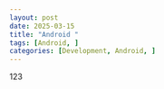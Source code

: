 ```yaml
---
layout: post
date: 2025-03-15
title: "Android "
tags: [Android, ]
categories: [Development, Android, ]
---
```


123

